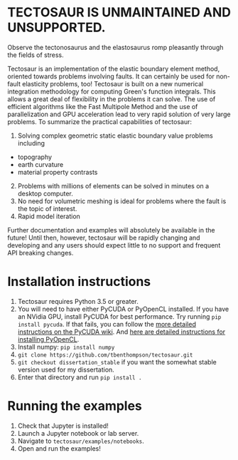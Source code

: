 # TECTOSAUR IS UNMAINTAINED AND UNSUPPORTED.

Observe the tectonosaurus and the elastosaurus romp pleasantly through the fields of stress.


Tectosaur is an implementation of the elastic boundary element method, oriented towards problems involving faults. It can certainly be used for non-fault elasticity problems, too! Tectosaur is built on a new numerical integration methodology for computing Green's function integrals. This allows a great deal of flexibility in the problems it can solve. The use of  efficient algorithms like the Fast Multipole Method and the use of parallelization and GPU acceleration lead to very rapid solution of very large problems. To summarize the practical capabilities of tectosaur:

1. Solving complex geometric static elastic boundary value problems including

* topography
* earth curvature
* material property contrasts

2. Problems with millions of elements can be solved in minutes on a desktop computer. 
3. No need for volumetric meshing is ideal for problems where the fault is the topic of interest.
4. Rapid model iteration

Further documentation and examples will absolutely be available in the future! Until then, however, tectosaur will be rapidly changing and developing and any users should expect little to no support and frequent API breaking changes. 

# Installation instructions

1. Tectosaur requires Python 3.5 or greater. 
2. You will need to have either PyCUDA or PyOpenCL installed. If you have an NVidia GPU, install PyCUDA for best performance. Try running `pip install pycuda`. If that fails, you can follow the [more detailed instructions on the PyCUDA wiki](https://wiki.tiker.net/PyCuda/Installation). And [here are detailed instructions for installing PyOpenCL](https://documen.tician.de/pyopencl/misc.html).
3. Install numpy: `pip install numpy`
4. `git clone https://github.com/tbenthompson/tectosaur.git`
5. `git checkout dissertation_stable` if you want the somewhat stable version used for my dissertation.
5. Enter that directory and run `pip install .`

# Running the examples

1. Check that Jupyter is installed!
2. Launch a Jupyter notebook or lab server. 
3. Navigate to `tectosaur/examples/notebooks`.
4. Open and run the examples!
